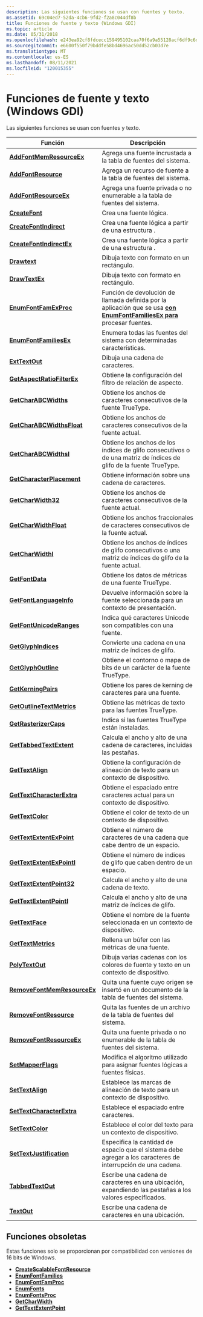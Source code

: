 ```yaml
---
description: Las siguientes funciones se usan con fuentes y texto.
ms.assetid: 69c04ed7-52da-4cb6-9fd2-f2a8c044df8b
title: Funciones de fuente y texto (Windows GDI)
ms.topic: article
ms.date: 05/31/2018
ms.openlocfilehash: e243ea92cf8fdcecc159495102caa70f6a9a55128acf6df9c6d83e1c2b84737a
ms.sourcegitcommit: e6600f550f79bddfe58bd4696ac50dd52cb03d7e
ms.translationtype: MT
ms.contentlocale: es-ES
ms.lasthandoff: 08/11/2021
ms.locfileid: "120015355"
---
```

# <a name="font-and-text-functions-windows-gdi"></a>Funciones de fuente y texto (Windows GDI)

Las siguientes funciones se usan con fuentes y texto.



| Función                                                   | Descripción                                                                                                          |
|------------------------------------------------------------|----------------------------------------------------------------------------------------------------------------------|
| [**AddFontMemResourceEx**](/windows/desktop/api/Wingdi/nf-wingdi-addfontmemresourceex)       | Agrega una fuente incrustada a la tabla de fuentes del sistema.                                                                      |
| [**AddFontResource**](/windows/desktop/api/Wingdi/nf-wingdi-addfontresourcea)                 | Agrega un recurso de fuente a la tabla de fuentes del sistema.                                                                       |
| [**AddFontResourceEx**](/windows/desktop/api/Wingdi/nf-wingdi-addfontresourceexa)             | Agrega una fuente privada o no enumerable a la tabla de fuentes del sistema.                                                      |
| [**CreateFont**](/windows/desktop/api/Wingdi/nf-wingdi-createfonta)                           | Crea una fuente lógica.                                                                                              |
| [**CreateFontIndirect**](/windows/desktop/api/Wingdi/nf-wingdi-createfontindirecta)           | Crea una fuente lógica a partir de una estructura .                                                                             |
| [**CreateFontIndirectEx**](/windows/desktop/api/Wingdi/nf-wingdi-createfontindirectexa)       | Crea una fuente lógica a partir de una estructura .                                                                             |
| [**Drawtext**](/windows/desktop/api/Winuser/nf-winuser-drawtext)                               | Dibuja texto con formato en un rectángulo.                                                                                 |
| [**DrawTextEx**](/windows/desktop/api/Winuser/nf-winuser-drawtextexa)                           | Dibuja texto con formato en rectángulo.                                                                                   |
| [**EnumFontFamExProc**](/previous-versions//dd162618(v=vs.85))             | Función de devolución de llamada definida por la aplicación que se usa [**con EnumFontFamiliesEx para**](/windows/desktop/api/Wingdi/nf-wingdi-enumfontfamiliesexa) procesar fuentes. |
| [**EnumFontFamiliesEx**](/windows/desktop/api/Wingdi/nf-wingdi-enumfontfamiliesexa)           | Enumera todas las fuentes del sistema con determinadas características.                                                     |
| [**ExtTextOut**](/windows/desktop/api/Wingdi/nf-wingdi-exttextouta)                           | Dibuja una cadena de caracteres.                                                                                            |
| [**GetAspectRatioFilterEx**](/windows/desktop/api/Wingdi/nf-wingdi-getaspectratiofilterex)   | Obtiene la configuración del filtro de relación de aspecto.                                                                        |
| [**GetCharABCWidths**](/windows/desktop/api/Wingdi/nf-wingdi-getcharabcwidthsa)               | Obtiene los anchos de caracteres consecutivos de la fuente TrueType.                                                    |
| [**GetCharABCWidthsFloat**](/windows/desktop/api/Wingdi/nf-wingdi-getcharabcwidthsfloata)     | Obtiene los anchos de caracteres consecutivos de la fuente actual.                                                     |
| [**GetCharABCWidthsI**](/windows/desktop/api/Wingdi/nf-wingdi-getcharabcwidthsi)             | Obtiene los anchos de los índices de glifo consecutivos o de una matriz de índices de glifo de la fuente TrueType.               |
| [**GetCharacterPlacement**](/windows/desktop/api/Wingdi/nf-wingdi-getcharacterplacementa)     | Obtiene información sobre una cadena de caracteres.                                                                           |
| [**GetCharWidth32**](/windows/desktop/api/Wingdi/nf-wingdi-getcharwidth32a)                   | Obtiene los anchos de caracteres consecutivos de la fuente actual.                                                     |
| [**GetCharWidthFloat**](/windows/desktop/api/Wingdi/nf-wingdi-getcharwidthfloata)             | Obtiene los anchos fraccionales de caracteres consecutivos de la fuente actual.                                          |
| [**GetCharWidthI**](/windows/desktop/api/Wingdi/nf-wingdi-getcharwidthi)                     | Obtiene los anchos de índices de glifo consecutivos o una matriz de índices de glifo de la fuente actual.                     |
| [**GetFontData**](/windows/desktop/api/Wingdi/nf-wingdi-getfontdata)                         | Obtiene los datos de métricas de una fuente TrueType.                                                                                |
| [**GetFontLanguageInfo**](/windows/desktop/api/Wingdi/nf-wingdi-getfontlanguageinfo)         | Devuelve información sobre la fuente seleccionada para un contexto de presentación.                                                   |
| [**GetFontUnicodeRanges**](/windows/desktop/api/Wingdi/nf-wingdi-getfontunicoderanges)       | Indica qué caracteres Unicode son compatibles con una fuente.                                                              |
| [**GetGlyphIndices**](/windows/desktop/api/Wingdi/nf-wingdi-getglyphindicesa)                 | Convierte una cadena en una matriz de índices de glifo.                                                                  |
| [**GetGlyphOutline**](/windows/desktop/api/Wingdi/nf-wingdi-getglyphoutlinea)                 | Obtiene el contorno o mapa de bits de un carácter de la fuente TrueType.                                                     |
| [**GetKerningPairs**](/windows/desktop/api/WinGdi/nf-wingdi-getkerningpairsa)                 | Obtiene los pares de kerning de caracteres para una fuente.                                                                         |
| [**GetOutlineTextMetrics**](/windows/desktop/api/Wingdi/nf-wingdi-getoutlinetextmetricsa)     | Obtiene las métricas de texto para las fuentes TrueType.                                                                                |
| [**GetRasterizerCaps**](/windows/desktop/api/Wingdi/nf-wingdi-getrasterizercaps)             | Indica si las fuentes TrueType están instaladas.                                                                          |
| [**GetTabbedTextExtent**](/windows/desktop/api/Winuser/nf-winuser-gettabbedtextextenta)         | Calcula el ancho y alto de una cadena de caracteres, incluidas las pestañas.                                                 |
| [**GetTextAlign**](/windows/desktop/api/Wingdi/nf-wingdi-gettextalign)                       | Obtiene la configuración de alineación de texto para un contexto de dispositivo.                                                                |
| [**GetTextCharacterExtra**](/windows/desktop/api/Wingdi/nf-wingdi-gettextcharacterextra)     | Obtiene el espaciado entre caracteres actual para un contexto de dispositivo.                                                        |
| [**GetTextColor**](/windows/desktop/api/Wingdi/nf-wingdi-gettextcolor)                       | Obtiene el color de texto de un contexto de dispositivo.                                                                            |
| [**GetTextExtentExPoint**](/windows/desktop/api/Wingdi/nf-wingdi-gettextextentexpointa)       | Obtiene el número de caracteres de una cadena que cabe dentro de un espacio.                                              |
| [**GetTextExtentExPointI**](/windows/desktop/api/Wingdi/nf-wingdi-gettextextentexpointi)     | Obtiene el número de índices de glifo que caben dentro de un espacio.                                                       |
| [**GetTextExtentPoint32**](/windows/desktop/api/Wingdi/nf-wingdi-gettextextentpoint32a)       | Calcula el ancho y alto de una cadena de texto.                                                                   |
| [**GetTextExtentPointI**](/windows/desktop/api/Wingdi/nf-wingdi-gettextextentpointi)         | Calcula el ancho y alto de una matriz de índices de glifo.                                                          |
| [**GetTextFace**](/windows/desktop/api/Wingdi/nf-wingdi-gettextfacea)                         | Obtiene el nombre de la fuente seleccionada en un contexto de dispositivo.                                                    |
| [**GetTextMetrics**](/windows/desktop/api/Wingdi/nf-wingdi-gettextmetrics)                   | Rellena un búfer con las métricas de una fuente.                                                                          |
| [**PolyTextOut**](/windows/desktop/api/Wingdi/nf-wingdi-polytextouta)                         | Dibuja varias cadenas con los colores de fuente y texto en un contexto de dispositivo.                                            |
| [**RemoveFontMemResourceEx**](/windows/desktop/api/Wingdi/nf-wingdi-removefontmemresourceex) | Quita una fuente cuyo origen se insertó en un documento de la tabla de fuentes del sistema.                                   |
| [**RemoveFontResource**](/windows/desktop/api/Wingdi/nf-wingdi-removefontresourcea)           | Quita las fuentes de un archivo de la tabla de fuentes del sistema.                                                              |
| [**RemoveFontResourceEx**](/windows/desktop/api/Wingdi/nf-wingdi-removefontresourceexa)       | Quita una fuente privada o no enumerable de la tabla de fuentes del sistema.                                                 |
| [**SetMapperFlags**](/windows/desktop/api/Wingdi/nf-wingdi-setmapperflags)                   | Modifica el algoritmo utilizado para asignar fuentes lógicas a fuentes físicas.                                                    |
| [**SetTextAlign**](/windows/desktop/api/Wingdi/nf-wingdi-settextalign)                       | Establece las marcas de alineación de texto para un contexto de dispositivo.                                                                  |
| [**SetTextCharacterExtra**](/windows/desktop/api/Wingdi/nf-wingdi-settextcharacterextra)     | Establece el espaciado entre caracteres.                                                                                     |
| [**SetTextColor**](/windows/desktop/api/Wingdi/nf-wingdi-settextcolor)                       | Establece el color del texto para un contexto de dispositivo.                                                                            |
| [**SetTextJustification**](/windows/desktop/api/Wingdi/nf-wingdi-settextjustification)       | Especifica la cantidad de espacio que el sistema debe agregar a los caracteres de interrupción de una cadena.                             |
| [**TabbedTextOut**](/windows/desktop/api/Winuser/nf-winuser-tabbedtextouta)                     | Escribe una cadena de caracteres en una ubicación, expandiendo las pestañas a los valores especificados.                                         |
| [**TextOut**](/windows/desktop/api/Wingdi/nf-wingdi-textouta)                                 | Escribe una cadena de caracteres en una ubicación.                                                                             |



 

## <a name="obsolete-functions"></a>Funciones obsoletas

Estas funciones solo se proporcionan por compatibilidad con versiones de 16 bits de Windows.

-   [**CreateScalableFontResource**](/windows/desktop/api/Wingdi/nf-wingdi-createscalablefontresourcea)
-   [**EnumFontFamilies**](/windows/desktop/api/Wingdi/nf-wingdi-enumfontfamiliesa)
-   [**EnumFontFamProc**](/previous-versions//dd162621(v=vs.85))
-   [**EnumFonts**](/windows/desktop/api/Wingdi/nf-wingdi-enumfontsa)
-   [**EnumFontsProc**](/previous-versions//dd162623(v=vs.85))
-   [**GetCharWidth**](/windows/desktop/api/Wingdi/nf-wingdi-getcharwidtha)
-   [**GetTextExtentPoint**](/windows/desktop/api/WinGdi/nf-wingdi-gettextextentpointa)

 

 
